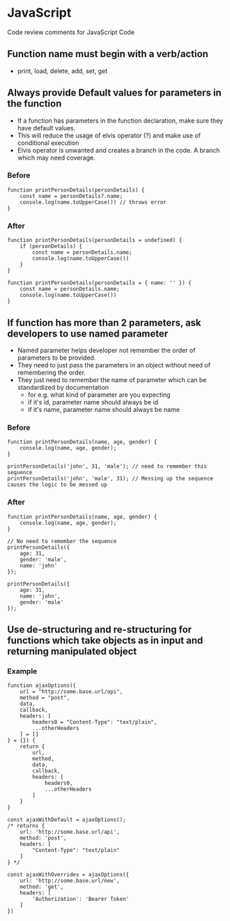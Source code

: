 # JavaScript
Code review comments for JavaScript Code

## Function name must begin with a verb/action
- print, load, delete, add, set, get

## Always provide Default values for parameters in the function
- If a function has parameters in the function declaration, make sure they have default values.
- This will reduce the usage of elvis operator (?) and make use of conditional execution
- Elvis operator is unwanted and creates a branch in the code. A branch which may need coverage.

### Before
```
function printPersonDetails(personDetails) {
    const name = personDetails?.name;
    console.log(name.toUpperCase()) // throws error
}
```

### After
```
function printPersonDetails(personDetails = undefined) {
    if (personDetails) {
        const name = personDetails.name;
        console.log(name.toUpperCase())
    }
}
```

```
function printPersonDetails(personDetails = { name: '' }) {
    const name = personDetails.name;
    console.log(name.toUpperCase())
}
```

## If function has more than 2 parameters, ask developers to use named parameter
- Named parameter helps developer not remember the order of parameters to be provided.
- They need to just pass the parameters in an object without need of remembering the order.
- They just need to remember the name of parameter which can be standardized by documentation
    - for e.g. what kind of parameter are you expecting
    - if it's id, parameter name should always be id
    - if it's name, parameter name should always be name

### Before
```
function printPersonDetails(name, age, gender) {
    console.log(name, age, gender);
}

printPersonDetails('john', 31, 'male'); // need to remember this sequence
printPersonDetails('john', 'male', 31); // Messing up the sequence causes the logic to be messed up
```

### After
```
function printPersonDetails(name, age, gender) {
    console.log(name, age, gender);
}

// No need to remember the sequence
printPersonDetails({
    age: 31,
    gender: 'male',
    name: 'john'
});

printPersonDetails({
    age: 31,
    name: 'john',
    gender: 'male'
});
```

## Use de-structuring and re-structuring for functions which take objects as in input and returning manipulated object
### Example
```
function ajaxOptions({
    url = "http://some.base.url/api",
    method = "post",
    data,
    callback,
    headers: [
        headers0 = "Content-Type": "text/plain",
        ...otherHeaders
    ] = []
} = {}) {
    return {
        url,
        method,
        data,
        callback,
        headers: [
            headers0,
            ...otherHeaders
        ]
    }
}

const ajaxWithDefault = ajaxOptions();
/* returns {
    url: 'http://some.base.url/api',
    method: 'post',
    headers: [
        "Content-Type": "text/plain"
    ]
} */

const ajaxWithOverrides = ajaxOptions({
    url: 'http://some.base.url/new',
    method: 'get',
    headers: [
        'Authorization': 'Bearer Token'
    ]
})
```